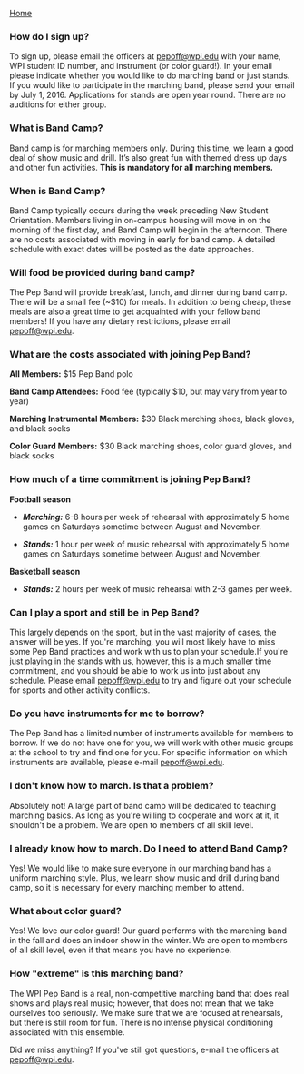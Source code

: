 [Home](Home)
### How do I sign up?
To sign up, please email the officers at [pepoff@wpi.edu](mailto:pepoff@wpi.edu) with your name, WPI student ID number, and instrument (or color guard!). In your email please indicate whether you would like to do marching band or just stands. If you would like to participate in the marching band, please send your email by July 1, 2016. Applications for stands are open year round. There are no auditions for either group.

### What is Band Camp?
Band camp is for marching members only. During this time, we learn a good deal of show music and drill. It’s also great fun with themed dress up days and other fun activities. <b>This is mandatory for all marching members.</b>  

### When is Band Camp?
Band Camp typically occurs during the week preceding New Student Orientation. Members living in on-campus housing will move in on the morning of the first day, and Band Camp will begin in the afternoon. There are no costs associated with moving in early for band camp. A detailed schedule with exact dates will be posted as the date approaches.

### Will food be provided during band camp?
The Pep Band will provide breakfast, lunch, and dinner during band camp. There will be a small fee (~$10) for meals. In addition to being cheap, these meals are also a great time to get acquainted with your fellow band members! If you have any dietary restrictions, please email [pepoff@wpi.edu](mailto:pepoff@wpi.edu).

### What are the costs associated with joining Pep Band?
**All Members:** $15 Pep Band polo

**Band Camp Attendees:** Food fee (typically $10, but may vary from year to year)

**Marching Instrumental Members:** $30 Black marching shoes, black gloves, and black socks

**Color Guard Members:** $30 Black marching shoes, color guard gloves, and black socks


### How much of a time commitment is joining Pep Band?

**Football season**

* ***Marching:*** 6-8 hours per week of rehearsal with approximately 5 home games on Saturdays sometime between August and November.

* ***Stands:*** 1 hour per week of music rehearsal with approximately 5 home games on Saturdays sometime between August and November.

**Basketball season**

* ***Stands:*** 2 hours per week of music rehearsal with 2-3 games per week.



### Can I play a sport and still be in Pep Band?
This largely depends on the sport, but in the vast majority of cases, the answer will be yes. If you're marching, you will most likely have to miss some Pep Band practices and work with us to plan your schedule.If you're just playing in the stands with us, however, this is a much smaller time commitment, and you should be able to work us into just about any schedule. Please email [pepoff@wpi.edu](mailto:pepoff@wpi.edu) to try and figure out your schedule for sports and other activity conflicts.

### Do you have instruments for me to borrow?
The Pep Band has a limited number of instruments available for members to borrow. If we do not have one for you, we will work with other music groups at the school to try and find one for you. For specific information on which instruments are available, please e-mail [pepoff@wpi.edu](mailto:pepoff@wpi.edu).

### I don't know how to march. Is that a problem?
Absolutely not! A large part of band camp will be dedicated to teaching marching basics. As long as you're willing to cooperate and work at it, it shouldn't be a problem. We are open to members of all skill level.

### I already know how to march. Do I need to attend Band Camp?
Yes! We would like to make sure everyone in our marching band has a uniform marching style. Plus, we learn show music and drill during band camp, so it is necessary for every marching member to attend.

### What about color guard?
Yes! We love our color guard! Our guard performs with the marching band in the fall and does an indoor show in the winter. We are open to members of all skill level, even if that means you have no experience.

### How "extreme" is this marching band?
The WPI Pep Band is a real, non-competitive marching band that does real shows and plays real music; however, that does not mean that we take ourselves too seriously. We make sure that we are focused at rehearsals, but there is still room for fun. There is no intense physical conditioning associated with this ensemble.

Did we miss anything? If you've still got questions, e-mail the officers at [pepoff@wpi.edu](mailto:pepoff@wpi.edu).
